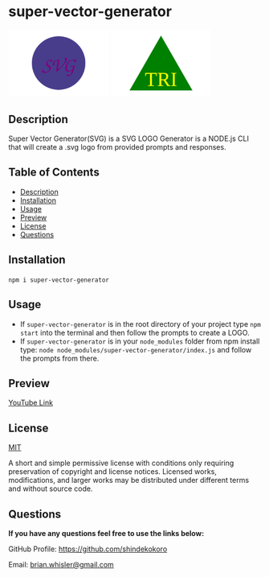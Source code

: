 # super-vector-generator

<img alt="SVG LOGO Example" src="./examples/svg-logo.svg" width="200px" /> <img alt="SVG Triangle LOGO Example" src="./examples/tri-logo.svg" width="200px" />

## Description
Super Vector Generator(SVG) is a SVG LOGO Generator is a NODE.js CLI that will create a .svg logo from provided prompts and responses.

## Table of Contents
- [Description](#description)
- [Installation](#installation)
- [Usage](#usage)
- [Preview](#preview)
- [License](#license)
- [Questions](#questions)

## Installation
`npm i super-vector-generator`

## Usage
- If `super-vector-generator` is in the root directory of your project type `npm start` into the terminal and then follow the prompts to create a LOGO.
- If `super-vector-generator` is in your `node_modules` folder from npm install type: `node node_modules/super-vector-generator/index.js` and follow the prompts from there.

## Preview
[YouTube Link](https://youtube.com)

## License
[MIT](http://choosealicense.com/licenses/mit/)

A short and simple permissive license with conditions only requiring preservation of copyright and license notices. Licensed works, modifications, and larger works may be distributed under different terms and without source code.

## Questions

**If you have any questions feel free to use the links below:**

GitHub Profile: https://github.com/shindekokoro

Email: brian.whisler@gmail.com

